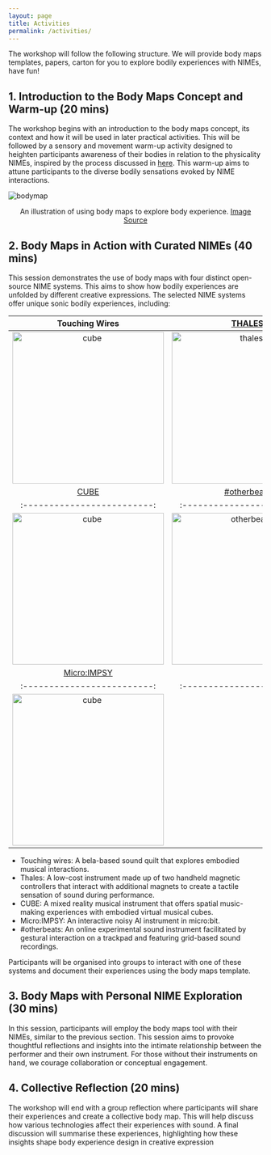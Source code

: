 ```yaml
---
layout: page
title: Activities
permalink: /activities/
---
```


The workshop will follow the following structure. We will provide body maps templates, papers, carton for you to explore bodily experiences with NIMEs, have fun!

## 1. Introduction to the Body Maps Concept and Warm-up (20 mins)
The workshop begins with an introduction to the body maps
concept, its context and how it will be used in later practical
activities.
This will be followed by a sensory and movement warm-up activity designed to heighten participants awareness of their bodies in relation to the physicality NIMEs, inspired by the process discussed in [here](https://dl.acm.org/doi/abs/10.1145/3490149.3502262).
This warm-up aims to attune participants to the diverse bodily sensations evoked by NIME interactions.


![bodymap](https://www.researchgate.net/publication/358575123/figure/fig2/AS:11431281086141189@1664147143632/Using-body-map-as-a-generative-tool-for-soma-design.png)
<center>An illustration of using body maps to explore body experience. <a href="https://www.researchgate.net/publication/358575123/figure/fig2/AS:11431281086141189@1664147143632/Using-body-map-as-a-generative-tool-for-soma-design.png">Image Source</a></center>


## 2. Body Maps in Action with Curated NIMEs (40 mins)
This session demonstrates the use of body maps with four
distinct open-source NIME systems. This aims to show
how bodily experiences are unfolded by different creative
expressions. The selected NIME systems offer unique sonic
bodily experiences, including:

| Touching Wires                     | [THALES](https://nicolaprivato.com/thales)   |
|:-------------------------:|:-------------------------:|
|<img width="300" alt="cube" src="../assets/sandy-quilt-min.JPG"> | <img width="300" alt="thales" src="../assets/thales-jpeg">|
| [CUBE](https://www.nime.org/proc/nime22_27/index.html)                      | [#otherbeats](https://otherbeats.net)               |
|:-------------------------:|:-------------------------:|
|<img width="300" alt="cube" src="../assets/cubing-sound-inapp.jpg">  |  <img width="300" alt="otherbeats" src="https://freight.cargo.site/t/original/i/4c3e3e77e39d7e2f9f25a70c211fa1aa0bea6a5961ac4fa488a00c68670a90d4/Zaes--otherbeats-still-0.png">|
| [Micro:IMPSY](https://github.com/cpmpercussion/impsy)                          |
|:-------------------------:|:-------------------------:|
|<img width="300" alt="cube" src="https://github.com/cpmpercussion/impsy/raw/main/images/IMPS_connection_example.png">  |  

- Touching wires: A bela-based sound quilt that explores embodied musical interactions.
- Thales: A low-cost instrument made up of two handheld magnetic controllers that interact with additional magnets to create a tactile sensation of sound during performance.   
- CUBE: A mixed reality musical instrument that offers spatial music-making experiences with embodied virtual musical cubes.
- Micro:IMPSY: An interactive noisy AI instrument in micro:bit.  
- #otherbeats: An online experimental sound instrument  facilitated by gestural interaction on a trackpad and featuring grid-based sound recordings.

Participants will be organised into groups to interact with one of these systems and document their experiences using the body maps
template.

## 3. Body Maps with Personal NIME Exploration (30 mins)
In this session, participants will employ the body maps tool
with their NIMEs, similar to the previous section. This session aims to provoke thoughtful reflections and insights into
the intimate relationship between the performer and their
own instrument. For those without their instruments on
hand, we courage collaboration or conceptual engagement.

## 4. Collective Reflection (20 mins)
The workshop will end with a group reflection where participants will share their experiences and create a collective
body map. This will help discuss how various technologies affect their experiences with sound. A final discussion
will summarise these experiences, highlighting how these insights shape body experience design in creative expression